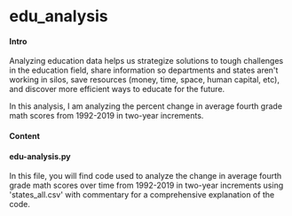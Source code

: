 # edu_analysis

#### Intro 

Analyzing education data helps us strategize solutions to tough challenges in the education field, share information so departments and states aren't working in silos, save resources (money, time, space, human capital, etc), and discover more efficient ways to educate for the future.

In this analysis, I am analyzing the percent change in average fourth grade math scores from 1992-2019 in two-year increments. 

#### Content

#### edu-analysis.py

In this file, you will find code used to analyze the change in average fourth grade math scores over time from 1992-2019 in two-year increments using 'states_all.csv' with commentary for a comprehensive explanation of the code.
